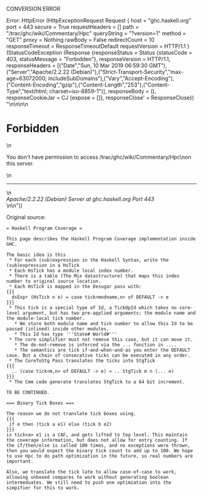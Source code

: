 CONVERSION ERROR

Error: HttpError (HttpExceptionRequest Request {
  host                 = "ghc.haskell.org"
  port                 = 443
  secure               = True
  requestHeaders       = []
  path                 = "/trac/ghc/wiki/Commentary/Hpc"
  queryString          = "?version=1"
  method               = "GET"
  proxy                = Nothing
  rawBody              = False
  redirectCount        = 10
  responseTimeout      = ResponseTimeoutDefault
  requestVersion       = HTTP/1.1
}
 (StatusCodeException (Response {responseStatus = Status {statusCode = 403, statusMessage = "Forbidden"}, responseVersion = HTTP/1.1, responseHeaders = [("Date","Sun, 10 Mar 2019 06:59:30 GMT"),("Server","Apache/2.2.22 (Debian)"),("Strict-Transport-Security","max-age=63072000; includeSubDomains"),("Vary","Accept-Encoding"),("Content-Encoding","gzip"),("Content-Length","253"),("Content-Type","text/html; charset=iso-8859-1")], responseBody = (), responseCookieJar = CJ {expose = []}, responseClose' = ResponseClose}) "<!DOCTYPE HTML PUBLIC \"-//IETF//DTD HTML 2.0//EN\">\n<html><head>\n<title>403 Forbidden</title>\n</head><body>\n<h1>Forbidden</h1>\n<p>You don't have permission to access /trac/ghc/wiki/Commentary/Hpc\non this server.</p>\n<hr>\n<address>Apache/2.2.22 (Debian) Server at ghc.haskell.org Port 443</address>\n</body></html>\n"))

Original source:

```trac
= Haskell Program Coverage =

This page describes the Haskell Program Coverage implementation inside GHC.

The basic idea is this
 * For each (sub)expression in the Haskell Syntax, write the (sub)expression in a HsTick
 * Each HsTick has a module local index number.
 * There is a table (The Mix datastructure) that maps this index number to original source location.
 * Each HsTick is mapped in the Desugar pass with: 
{{{
  dsExpr (HsTick n e) = case tick<modname,n> of DEFAULT -> e
}}}
 * This tick is a special type of Id, a TickOpId which takes no core-level argument, but has two pre-applied arguments; the module name and the module-local tick number.
   * We store both module name and tick number to allow this Id to be passed (inlined) inside other modules.
   * This Id has type '''State# World#'''
 * The core simplifier must not remove this case, but it can move it.
   * The do-not-remove is inforced via the ... function in ....
   * The semantics are tick if-and-when-and-as you enter the DEFAULT case. But a chain of consecative ticks can be executed in any order.
 * The CoreToStg Pass translates the ticks into StgTick
{{{
  .. (case tick<m,n> of DEFAULT -> e) = .. StgTick m n (... e)
}}}
 * The Cmm code generate translates StgTick to a 64 bit increment.

TO BE CONTINUED.

=== Binary Tick Boxes ===

The reason we do not translate tick boxes using.
{{{
 if e then (tick a e1) else (tick b e2)
}}}
is tick<a> e1 is a CAF, and gets lifted to top level. This maintain the coverage information, but does not allow for entry counting. If the if/then/else is called 100 times, and no exceptions were thrown, then you would expect the binary tick count to add up to 100. We hope to use Hpc to do path optimization in the future, so real numbers are important.
 
Also, we translate the tick late to allow case-of-case to work, allowing unboxed compares to work without generating boolean intermeduates. We still need to push one optimzation into the simpifier for this to work.

```
